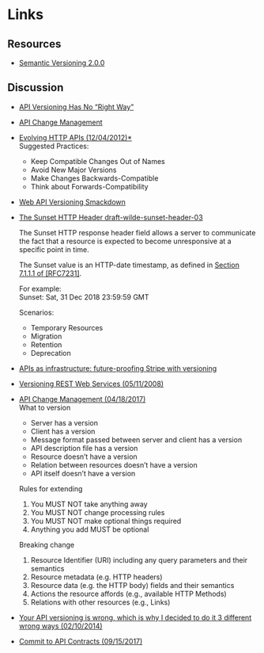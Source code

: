 # Links

## Resources
- [Semantic Versioning 2.0.0](https://semver.org)

## Discussion
- [API Versioning Has No “Right Way”](https://blog.apisyouwonthate.com/api-versioning-has-no-right-way-f3c75457c0b7)
- [API Change Management](https://blog.goodapi.co/api-change-management-2fe5bba32e9b)
- [Evolving HTTP APIs (12/04/2012)*](https://www.mnot.net/blog/2012/12/04/api-evolution.html)  
Suggested Practices:  
  - Keep Compatible Changes Out of Names
  - Avoid New Major Versions
  - Make Changes Backwards-Compatible
  - Think about Forwards-Compatibility
- [Web API Versioning Smackdown](https://www.mnot.net/blog/2011/10/25/web_api_versioning_smackdown)
- [The Sunset HTTP Header draft-wilde-sunset-header-03](https://tools.ietf.org/html/draft-wilde-sunset-header-03)  

  The Sunset HTTP response header field allows a server to communicate the fact that a resource is expected to become unresponsive at a specific point in time.  

  The Sunset value is an HTTP-date timestamp, as defined in [Section 7.1.1.1 of [RFC7231]](https://tools.ietf.org/html/rfc7231#section-7.1.1.1).  

  For example:  
  Sunset: Sat, 31 Dec 2018 23:59:59 GMT

  Scenarios:  
  - Temporary Resources
  - Migration
  - Retention
  - Deprecation

- [APIs as infrastructure: future-proofing Stripe with versioning](https://stripe.com/blog/api-versioning)
- [Versioning REST Web Services (05/11/2008)](http://barelyenough.org/blog/2008/05/versioning-rest-web-services/)

- [API Change Management (04/18/2017)](https://blog.goodapi.co/api-change-management-2fe5bba32e9b)  
What to version  
  - Server has a version
  - Client has a version
  - Message format passed between server and client has a version
  - API description file has a version
  - Resource doesn’t have a version
  - Relation between resources doesn’t have a version
  - API itself doesn’t have a version

  Rules for extending  
  1. You MUST NOT take anything away
  2. You MUST NOT change processing rules
  3. You MUST NOT make optional things required
  4. Anything you add MUST be optional

  Breaking change  
  1. Resource Identifier (URI) including any query parameters and their semantics
  2. Resource metadata (e.g. HTTP headers)
  3. Resource data (e.g. the HTTP body) fields and their semantics
  4. Actions the resource affords (e.g., available HTTP Methods)
  5. Relations with other resources (e.g., Links)

- [Your API versioning is wrong, which is why I decided to do it 3 different wrong ways (02/10/2014)](https://www.troyhunt.com/your-api-versioning-is-wrong-which-is/)

- [Commit to API Contracts (09/15/2017)](https://blog.apisyouwonthate.com/guessing-api-contracts-ac1b7eaebced)
